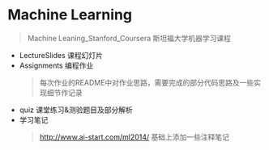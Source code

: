 # Machine Learning
> Machine Leaning_Stanford_Coursera 斯坦福大学机器学习课程

- LectureSlides 课程幻灯片
- Assignments 编程作业
  > 每次作业的README中对作业思路，需要完成的部分代码思路及一些实现细节作记录
- quiz 课堂练习&测验题目及部分解析
- 学习笔记
  > http://www.ai-start.com/ml2014/ 基础上添加一些注释笔记
